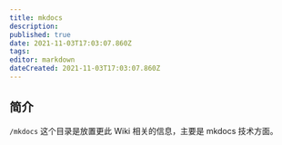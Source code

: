 ```yaml
---
title: mkdocs
description: 
published: true
date: 2021-11-03T17:03:07.860Z
tags:
editor: markdown
dateCreated: 2021-11-03T17:03:07.860Z
---
```


## 简介

`/mkdocs` 这个目录是放置更此 Wiki 相关的信息，主要是 mkdocs 技术方面。
